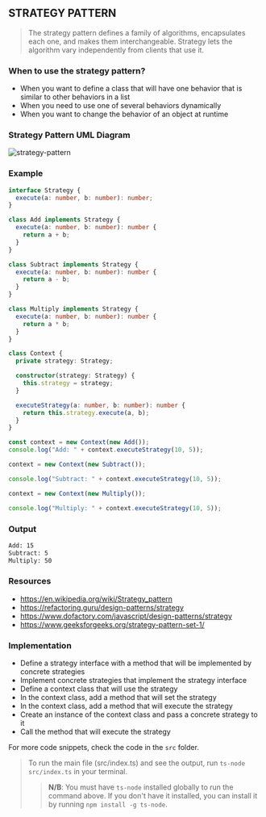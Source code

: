 ## STRATEGY PATTERN

> The strategy pattern defines a family of algorithms, encapsulates each one, and makes them interchangeable. Strategy lets the algorithm vary independently from clients that use it.

### When to use the strategy pattern?

- When you want to define a class that will have one behavior that is similar to other behaviors in a list
- When you need to use one of several behaviors dynamically
- When you want to change the behavior of an object at runtime

### Strategy Pattern UML Diagram

![strategy-pattern](https://external-content.duckduckgo.com/iu/?u=https%3A%2F%2Fmedia.geeksforgeeks.org%2Fwp-content%2Fuploads%2Fboxi3.jpg&f=1&nofb=1&ipt=3502ab5a0094d14ac510052f4debd111c097e66c717e56e724e251e85a780249&ipo=images)

### Example

```typescript
interface Strategy {
  execute(a: number, b: number): number;
}

class Add implements Strategy {
  execute(a: number, b: number): number {
    return a + b;
  }
}

class Subtract implements Strategy {
  execute(a: number, b: number): number {
    return a - b;
  }
}

class Multiply implements Strategy {
  execute(a: number, b: number): number {
    return a * b;
  }
}

class Context {
  private strategy: Strategy;

  constructor(strategy: Strategy) {
    this.strategy = strategy;
  }

  executeStrategy(a: number, b: number): number {
    return this.strategy.execute(a, b);
  }
}

const context = new Context(new Add());
console.log("Add: " + context.executeStrategy(10, 5));

context = new Context(new Subtract());

console.log("Subtract: " + context.executeStrategy(10, 5));

context = new Context(new Multiply());

console.log("Multiply: " + context.executeStrategy(10, 5));
```

### Output

```bash
Add: 15
Subtract: 5
Multiply: 50
```

### Resources

- https://en.wikipedia.org/wiki/Strategy_pattern
- https://refactoring.guru/design-patterns/strategy
- https://www.dofactory.com/javascript/design-patterns/strategy
- https://www.geeksforgeeks.org/strategy-pattern-set-1/

### Implementation

- Define a strategy interface with a method that will be implemented by concrete strategies
- Implement concrete strategies that implement the strategy interface
- Define a context class that will use the strategy
- In the context class, add a method that will set the strategy
- In the context class, add a method that will execute the strategy
- Create an instance of the context class and pass a concrete strategy to it
- Call the method that will execute the strategy

For more code snippets, check the code in the `src` folder.

> To run the main file (src/index.ts) and see the output, run `ts-node src/index.ts` in your terminal.
>
> > **N/B**: You must have `ts-node` installed globally to run the command above. If you don't have it installed, you can install it by running `npm install -g ts-node`.
